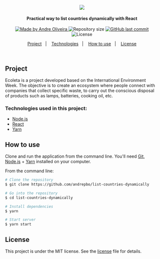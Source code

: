 <p align="center">
  <kbd><img src="https://user-images.githubusercontent.com/8798970/90303515-e9ee9d80-de84-11ea-8856-58b43e64c3ce.gif" /></kbd>
</p>
<h4 align="center"> 
	Practical way to list countries dynamically with React
</h4>
<p align="center">
  <a href="https://www.linkedin.com/in/andrephillipe/">
    <img alt="Made by Andre Oliveira" src="https://img.shields.io/badge/made%20by-Andre%20Oliveira-brightgreen">
  </a>
  <img alt="Repository size" src="https://img.shields.io/github/repo-size/andrepbo/list-countries-dynamically">
  <a href="https://github.com/andrepbo/list-countries-dynamically/commits/master">
    <img alt="GitHub last commit" src="https://img.shields.io/github/last-commit/andrepbo/list-countries-dynamically">
  </a>
  <img alt="License" src="https://img.shields.io/badge/license-MIT-%2304D361">
</p>
<p align="center">
  <a href="#project">Project</a>&nbsp;&nbsp;&nbsp;|&nbsp;&nbsp;&nbsp;
  <a href="#technologies-used-in-this-project">Technologies</a>&nbsp;&nbsp;&nbsp;|&nbsp;&nbsp;&nbsp;
  <a href="#how-to-use">How to use</a>&nbsp;&nbsp;&nbsp;|&nbsp;&nbsp;&nbsp;
  <a href="#license">License</a>
</p>
<br />

## Project

Ecoleta is a project developed based on the International Environment Week.
The objective is to create an ecosystem where people connect with companies that collect specific waste,
to carry out the conscious disposal of products such as lamps, batteries, cooking oil, etc.

### Technologies used in this project:

- [Node.js](https://nodejs.org/en/)
- [React](https://reactjs.org)
- [Yarn](https://yarnpkg.com/)

## How to use

Clone and run the application from the command line. You'll need [Git](https://git-scm.com), [Node.js](https://nodejs.org/en/) + [Yarn](https://yarnpkg.com/) installed on your computer.

From the command line:

```bash
# Clone the repository
$ git clone https://github.com/andrepbo/list-countries-dynamically

# Go into the repository
$ cd list-countries-dynamically

# Install dependencies
$ yarn

# Start server
$ yarn start
```

## License

This project is under the MIT license. See the [license](https://github.com/andrepbo/list-countries-dynamically/blob/master/LICENSE) file for details.
